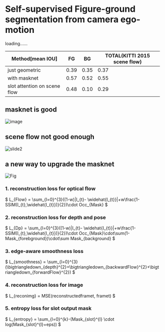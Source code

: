 # Self-supervised Figure-ground segmentation from camera ego-motion

loading......

| Method[mean IOU] | FG   | BG   | TOTAL(KITTI 2015 scene flow) |
| ---------------- | ---- | ---- | ---------------------------- |
| just geometric   | 0.39 | 0.35 | 0.37                         |
| with masknet     | 0.57 | 0.52 | 0.55                         |
| slot attention on scene flow| 0.48 | 0.10 | 0.29              |
## masknet is good
![image](https://user-images.githubusercontent.com/54012489/143808098-cfc0f440-0cd7-4c8b-b6f9-0f3faf5c7140.png)
## scene flow not good enough
![slide2](https://user-images.githubusercontent.com/54012489/127940143-076d455e-329c-4113-83bc-0551cabb9cf8.png)

## a new way to upgrade the masknet
![Fig](https://user-images.githubusercontent.com/54012489/146138094-70be6586-e177-4ce6-8e90-7bcf62782d8a.png)

### 1. reconstruction loss for optical flow
$ L_{Flow} = \sum_{l=0}^{3}((1-w)|I_{t}- \widehat{I_{t}}|+w\frac{1-SSIM(I_{t},\widehat{I_{t}})}{2})\cdot Occ_{Mask} $
### 2. reconstruction loss for depth and pose
$ L_{Dp} = \sum_{l=0}^{3}((1-w)|I_{t}- \widehat{I_{t}}|+w\frac{1-SSIM(I_{t},\widehat{I_{t}})}{2})\cdot Occ_{Mask}\cdot\sum(1-Mask_{forebground})\cdot\sum Mask_{background} $
### 3. edge-aware smoothness loss
$ L_{smoothness} = \sum_{l=0}^{3}(\bigtriangledown_{depth}^{2}+\bigtriangledown_{backwardFlow}^{2}+\bigtriangledown_{forwardFlow}^{2}) $
### 4. reconstruction loss for image
$ L_{reconimg} = MSE(reconstructedframet, framet) $
### 5. entropy loss for slot output mask
$ L_{entropy} = \sum_{l=0}^{k}-(Mask_{slot}^{l} \cdot log(Mask_{slot}^{l}+eps)) $
